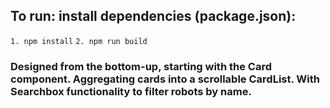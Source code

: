 ## To run: install dependencies (package.json):

`1. npm install` 
`2. npm run build`

### Designed from the bottom-up, starting with the Card component. Aggregating cards into a scrollable CardList. With Searchbox functionality to filter robots by name.
